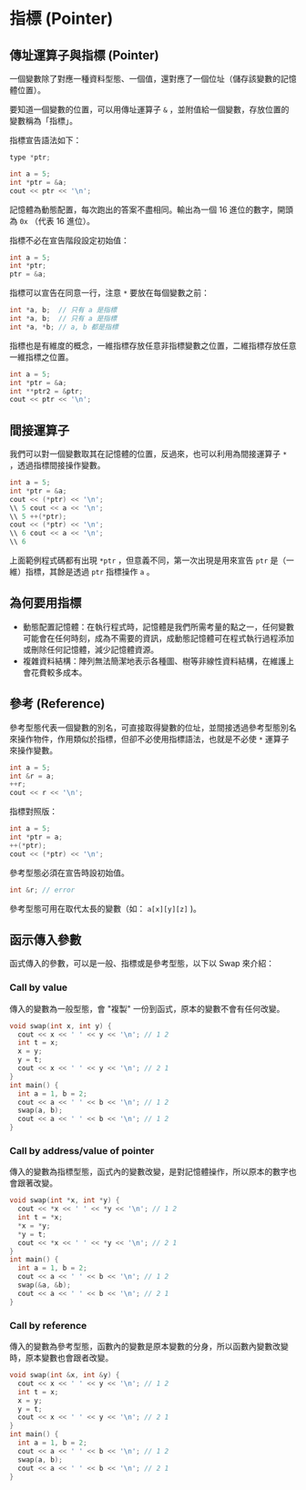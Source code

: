 # 指標 (Pointer)

## 傳址運算子與指標 (Pointer)

一個變數除了對應一種資料型態、一個值，還對應了一個位址（儲存該變數的記憶體位置）。

要知道一個變數的位置，可以用傳址運算子 `&` ，並附值給一個變數，存放位置的變數稱為「指標」。

指標宣告語法如下：

```cpp
type *ptr;
```

```cpp
int a = 5;
int *ptr = &a;
cout << ptr << '\n';
```

記憶體為動態配置，每次跑出的答案不盡相同。輸出為一個 16 進位的數字，開頭為 `0x` （代表 16 進位）。

指標不必在宣告階段設定初始值：

```cpp
int a = 5;
int *ptr;
ptr = &a;
```

指標可以宣告在同意一行，注意 `*` 要放在每個變數之前：

```cpp
int *a, b;  // 只有 a 是指標
int *a, b;  // 只有 a 是指標
int *a, *b; // a, b 都是指標
```

指標也是有維度的概念，一維指標存放任意非指標變數之位置，二維指標存放任意一維指標之位置。

```cpp
int a = 5;
int *ptr = &a;
int **ptr2 = &ptr;
cout << ptr << '\n';
```

## 間接運算子

我們可以對一個變數取其在記憶體的位置，反過來，也可以利用為間接運算子 `*` ，透過指標間接操作變數。

```cpp
int a = 5;
int *ptr = &a;
cout << (*ptr) << '\n';
\\ 5 cout << a << '\n';
\\ 5 ++(*ptr);
cout << (*ptr) << '\n';
\\ 6 cout << a << '\n';
\\ 6
```

上面範例程式碼都有出現 `*ptr` ，但意義不同，第一次出現是用來宣告 `ptr` 是（一維）指標，其餘是透過 `ptr` 指標操作 `a` 。

## 為何要用指標

- 動態配置記憶體：在執行程式時，記憶體是我們所需考量的點之一，任何變數可能會在任何時刻，成為不需要的資訊，成動態記憶體可在程式執行過程添加或刪除任何記憶體，減少記憶體資源。
- 複雜資料結構：陣列無法簡潔地表示各種圖、樹等非線性資料結構，在維護上會花費較多成本。

## 參考 (Reference)

參考型態代表一個變數的別名，可直接取得變數的位址，並間接透過參考型態別名來操作物件，作用類似於指標，但卻不必使用指標語法，也就是不必使 `*` 運算子來操作變數。

```cpp
int a = 5;
int &r = a;
++r;
cout << r << '\n';
```

指標對照版：

```cpp
int a = 5;
int *ptr = a;
++(*ptr);
cout << (*ptr) << '\n';
```

參考型態必須在宣告時設初始值。

```cpp
int &r; // error
```

參考型態可用在取代太長的變數（如： `a[x][y][z]` )。

## 函示傳入參數

函式傳入的參數，可以是一般、指標或是參考型態，以下以 Swap 來介紹：

### Call by value

傳入的變數為一般型態，會 "複製" 一份到函式，原本的變數不會有任何改變。

```cpp
void swap(int x, int y) {
  cout << x << ' ' << y << '\n'; // 1 2
  int t = x;
  x = y;
  y = t;
  cout << x << ' ' << y << '\n'; // 2 1
}
int main() {
  int a = 1, b = 2;
  cout << a << ' ' << b << '\n'; // 1 2
  swap(a, b);
  cout << a << ' ' << b << '\n'; // 1 2
}
```

### Call by address/value of pointer

傳入的變數為指標型態，函式內的變數改變，是對記憶體操作，所以原本的數字也會跟著改變。

```cpp
void swap(int *x, int *y) {
  cout << *x << ' ' << *y << '\n'; // 1 2
  int t = *x;
  *x = *y;
  *y = t;
  cout << *x << ' ' << *y << '\n'; // 2 1
}
int main() {
  int a = 1, b = 2;
  cout << a << ' ' << b << '\n'; // 1 2
  swap(&a, &b);
  cout << a << ' ' << b << '\n'; // 2 1
}
```

### Call by reference

傳入的變數為參考型態，函數內的變數是原本變數的分身，所以函數內變數改變時，原本變數也會跟者改變。

```cpp
void swap(int &x, int &y) {
  cout << x << ' ' << y << '\n'; // 1 2
  int t = x;
  x = y;
  y = t;
  cout << x << ' ' << y << '\n'; // 2 1
}
int main() {
  int a = 1, b = 2;
  cout << a << ' ' << b << '\n'; // 1 2
  swap(a, b);
  cout << a << ' ' << b << '\n'; // 2 1
}
```
